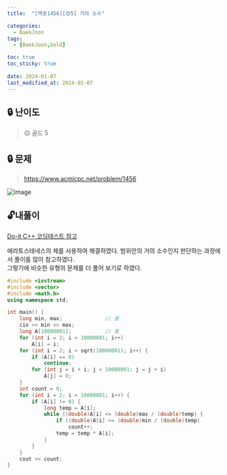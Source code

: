 ```yaml
---
title:  "[백준1456][🟡5] 거의 소수"

categories:
  - BaekJoon
tags:
  - [BaekJoon,Gold]

toc: true
toc_sticky: true
 
date: 2024-01-07
last_modified_at: 2024-01-07
---
```

## **🔒 난이도**
> 🟡 골드 5   
  
  
  
## **🔒 문제**
> <https://www.acmicpc.net/problem/1456>  

![image](https://github.com/jjohmin/Algorithm/assets/128464783/cbb79afc-25bd-4c2b-8591-6dcc7cf27326)

## 🔓**내풀이**  

[Do-it C++ 코딩테스트 참고](https://www.inflearn.com/course/lecture?courseSlug=%EB%91%90%EC%9E%87-%EC%95%8C%EA%B3%A0%EB%A6%AC%EC%A6%98-%EC%BD%94%EB%94%A9%ED%85%8C%EC%8A%A4%ED%8A%B8-%EC%94%A8%EC%81%A0%EC%81%A0&unitId=148484)  

에라토스테네스의 체를 사용하여 해결하였다. 범위안의 거의 소수인지 판단하는 과정에서 풀이를 많이 참고하였다.  
그렇기에 비슷한 유형의 문제를 더 풀어 보기로 하였다.    
  
```c++
#include <iostream>
#include <vector>
#include <math.h>
using namespace std;

int main() {
	long min, max;              // 봄
	cin >> min >> max;
	long A[10000001];           // 봄
	for (int i = 2; i < 10000001; i++)
		A[i] = i;
	for (int i = 2; i < sqrt(10000001); i++) {
		if (A[i] == 0)
			continue;
		for (int j = i + i; j < 10000001; j = j + i)
			A[j] = 0;
	}
	int count = 0;
	for (int i = 2; i < 10000001; i++) {
		if (A[i] != 0) {
			long temp = A[i];
			while ((double)A[i] <= (double)max / (double)temp) {       // 봄
				if ((double)A[i] >= (double)min / (double)temp)        // 봄
					count++;
				temp = temp * A[i];
			}
		}
	}
	cout << count;
}
```